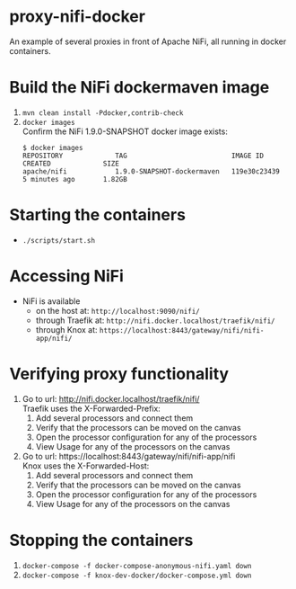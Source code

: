 # proxy-nifi-docker
An example of several proxies in front of Apache NiFi, all running in docker containers.

# Build the NiFi dockermaven image
1. `mvn clean install -Pdocker,contrib-check`
1. `docker images`  
  Confirm the NiFi 1.9.0-SNAPSHOT docker image exists:
    ```
    $ docker images
    REPOSITORY             TAG                          IMAGE ID            CREATED             SIZE
    apache/nifi            1.9.0-SNAPSHOT-dockermaven   119e30c23439        5 minutes ago       1.82GB
    ```
# Starting the containers
- `./scripts/start.sh`

# Accessing NiFi
- NiFi is available
  - on the host at: `http://localhost:9090/nifi/`
  - through Traefik at: `http://nifi.docker.localhost/traefik/nifi/`
  - through Knox at: `https://localhost:8443/gateway/nifi/nifi-app/nifi/`

# Verifying proxy functionality
1. Go to url: http://nifi.docker.localhost/traefik/nifi/  
  Traefik uses the X-Forwarded-Prefix:
    1. Add several processors and connect them
    1. Verify that the processors can be moved on the canvas
    1. Open the processor configuration for any of the processors
    1. View Usage for any of the processors on the canvas
1. Go to url: https://localhost:8443/gateway/nifi/nifi-app/nifi  
  Knox uses the X-Forwarded-Host:
    1. Add several processors and connect them
    1. Verify that the processors can be moved on the canvas
    1. Open the processor configuration for any of the processors
    1. View Usage for any of the processors on the canvas

# Stopping the containers
1. `docker-compose -f docker-compose-anonymous-nifi.yaml down`
1. `docker-compose -f knox-dev-docker/docker-compose.yml down`
